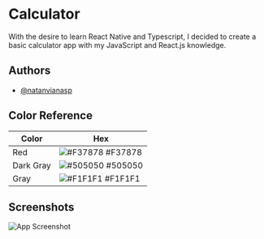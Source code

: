 
# Calculator

With the desire to learn React Native and Typescript, I decided to create a basic calculator app with my JavaScript and React.js knowledge.

## Authors

- [@natanvianasp](https://www.github.com/natanvianasp)

## Color Reference

| Color             | Hex                                                                |
| ----------------- | ------------------------------------------------------------------ |
| Red | ![#F37878](https://via.placeholder.com/10/F37878?text=+) #F37878 |
| Dark Gray | ![#505050](https://via.placeholder.com/10/505050?text=+) #505050 |
| Gray | ![#F1F1F1](https://via.placeholder.com/10/f1f1f1?text=+) #F1F1F1 |



## Screenshots

![App Screenshot](https://i.ibb.co/ncB2Jr2/Simulator-Screen-Shot-i-Phone-13-2022-07-09-at-00-48-09.png)

